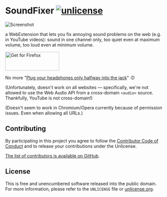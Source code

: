 # SoundFixer [![unlicense](https://img.shields.io/badge/un-license-green.svg?style=flat)](http://unlicense.org)

![Screenshot](https://addons.cdn.mozilla.net/user-media/previews/full/186/186984.png?modified=1502643887)

a WebExtension that lets you fix annoying sound problems on the web (e.g. in YouTube videos): sound in one channel only, too quiet even at maximum volume, too loud even at minimum volume.

<a href="https://addons.mozilla.org/en-US/firefox/addon/soundfixer/"><img alt="Get for Firefox" src="https://addons.cdn.mozilla.net/static/img/addons-buttons/AMO-button_1.png" width="172" height="60"></a>

No more "[Plug your headphones only halfway into the jack](https://news.ycombinator.com/item?id=11912213)" :D

(Unfortunately, doesn't work on all websites — specifically, we're not allowed to use the Web Audio API from a cross-domain `<audio>` source. Thankfully, YouTube is not cross-domain!)

(Doesn't seem to work in Chromium/Opera currently because of permission issues. Even when allowing all URLs.)

## Contributing

By participating in this project you agree to follow the [Contributor Code of Conduct](http://contributor-covenant.org/version/1/4/) and to release your contributions under the Unlicense.

[The list of contributors is available on GitHub](https://github.com/myfreeweb/soundfixer/graphs/contributors).

## License

This is free and unencumbered software released into the public domain.  
For more information, please refer to the `UNLICENSE` file or [unlicense.org](http://unlicense.org).